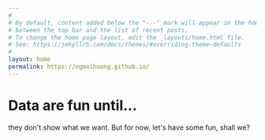 ```yaml
---
#
# By default, content added below the "---" mark will appear in the home page
# between the top bar and the list of recent posts.
# To change the home page layout, edit the _layouts/home.html file.
# See: https://jekyllrb.com/docs/themes/#overriding-theme-defaults
#
layout: home
permalink: https://ngmaihuong.github.io/
---
```

# Data are fun until...

they don't show what we want. But for now, let's have some fun, shall we?

